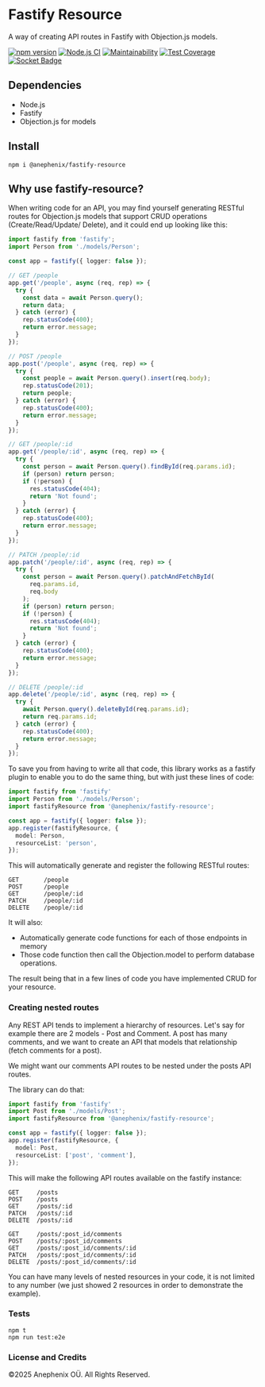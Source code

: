 # Fastify Resource

A way of creating API routes in Fastify with Objection.js models.

[![npm version](https://badge.fury.io/js/@anephenix%2Ffastify-resource.svg)](https://badge.fury.io/js/@anephenix%2Ffastify-resource) [![Node.js CI](https://github.com/anephenix/fastify-resource/actions/workflows/node.js.yml/badge.svg)](https://github.com/anephenix/fastify-resource/actions/workflows/node.js.yml) [![Maintainability](https://api.codeclimate.com/v1/badges/20c424c1bf138e20f13d/maintainability)](https://codeclimate.com/github/anephenix/fastify-resource/maintainability) [![Test Coverage](https://api.codeclimate.com/v1/badges/20c424c1bf138e20f13d/test_coverage)](https://codeclimate.com/github/anephenix/fastify-resource/test_coverage) [![Socket Badge](https://socket.dev/api/badge/npm/package/@anephenix/fastify-resource)](https://socket.dev/npm/package/@anephenix/fastify-resource)

## Dependencies

- Node.js
- Fastify
- Objection.js for models

## Install

```shell
npm i @anephenix/fastify-resource
```

## Why use fastify-resource?

When writing code for an API, you may find yourself generating RESTful routes
for Objection.js models that support CRUD operations (Create/Read/Update/
Delete), and it could end up looking like this:

```typescript
import fastify from 'fastify';
import Person from './models/Person';

const app = fastify({ logger: false });

// GET /people
app.get('/people', async (req, rep) => {
  try {
    const data = await Person.query();
    return data;
  } catch (error) {
    rep.statusCode(400);
    return error.message;
  }
});

// POST /people
app.post('/people', async (req, rep) => {
  try {
    const people = await Person.query().insert(req.body);
    rep.statusCode(201);
    return people;
  } catch (error) {
    rep.statusCode(400);
    return error.message;
  }
});

// GET /people/:id
app.get('/people/:id', async (req, rep) => {
  try {
    const person = await Person.query().findById(req.params.id);
    if (person) return person;
    if (!person) {
      res.statusCode(404);
      return 'Not found';
    }
  } catch (error) {
    rep.statusCode(400);
    return error.message;
  }
});

// PATCH /people/:id
app.patch('/people/:id', async (req, rep) => {
  try {
    const person = await Person.query().patchAndFetchById(
      req.params.id,
      req.body
    );
    if (person) return person;
    if (!person) {
      res.statusCode(404);
      return 'Not found';
    }
  } catch (error) {
    rep.statusCode(400);
    return error.message;
  }
});

// DELETE /people/:id
app.delete('/people/:id', async (req, rep) => {
  try {
    await Person.query().deleteById(req.params.id);
    return req.params.id;
  } catch (error) {
    rep.statusCode(400);
    return error.message;
  }
});
```

To save you from having to write all that code, this library works as a 
fastify plugin to enable you to do the same thing, but with just these 
lines of code:

```typescript
import fastify from 'fastify'
import Person from './models/Person';
import fastifyResource from '@anephenix/fastify-resource';

const app = fastify({ logger: false });
app.register(fastifyResource, {
  model: Person,
  resourceList: 'person',
});
```

This will automatically generate and register the following RESTful routes:

```
GET       /people
POST      /people
GET       /people/:id
PATCH     /people/:id
DELETE    /people/:id
```

It will also:

- Automatically generate code functions for each of those endpoints in memory
- Those code function then call the Objection.model to perform database operations.

The result being that in a few lines of code you have implemented CRUD for 
your resource.

### Creating nested routes

Any REST API tends to implement a hierarchy of resources. Let's say for example
there are 2 models - Post and Comment. A post has many comments, and we want to
create an API that models that relationship (fetch comments for a post). 

We might want our comments API routes to be nested under the posts API routes.

The library can do that:

```typescript
import fastify from 'fastify'
import Post from './models/Post';
import fastifyResource from '@anephenix/fastify-resource';

const app = fastify({ logger: false });
app.register(fastifyResource, {
  model: Post,
  resourceList: ['post', 'comment'],
});
```

This will make the following API routes available on the fastify instance:

```
GET     /posts
POST    /posts
GET     /posts/:id
PATCH   /posts/:id
DELETE  /posts/:id

GET     /posts/:post_id/comments
POST    /posts/:post_id/comments
GET     /posts/:post_id/comments/:id
PATCH   /posts/:post_id/comments/:id
DELETE  /posts/:post_id/comments/:id
```

You can have many levels of nested resources in your code, it is not limited
to any number (we just showed 2 resources in order to demonstrate the example).

### Tests

```shell
npm t
npm run test:e2e
```

### License and Credits

&copy;2025 Anephenix OÜ. All Rights Reserved.